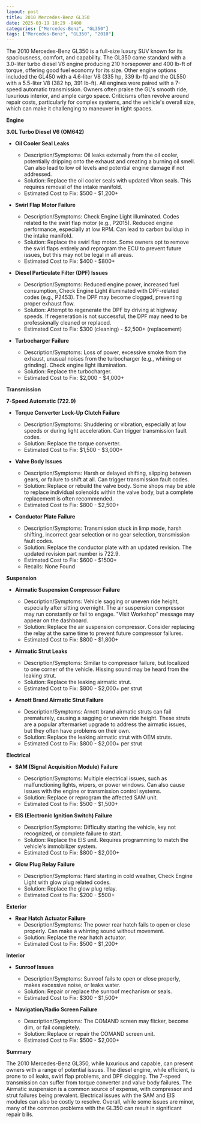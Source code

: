 ```yaml
---
layout: post
title: 2010 Mercedes-Benz GL350
date: 2025-03-19 10:29 -0400
categories: ["Mercedes-Benz", "GL350"]
tags: ["Mercedes-Benz", "GL350", "2010"]
---
```

The 2010 Mercedes-Benz GL350 is a full-size luxury SUV known for its spaciousness, comfort, and capability. The GL350 came standard with a 3.0-liter turbo diesel V6 engine producing 210 horsepower and 400 lb-ft of torque, offering good fuel economy for its size. Other engine options included the GL450 with a 4.6-liter V8 (335 hp, 339 lb-ft) and the GL550 with a 5.5-liter V8 (382 hp, 391 lb-ft). All engines were paired with a 7-speed automatic transmission. Owners often praise the GL's smooth ride, luxurious interior, and ample cargo space. Criticisms often revolve around repair costs, particularly for complex systems, and the vehicle's overall size, which can make it challenging to maneuver in tight spaces.

**Engine**

**3.0L Turbo Diesel V6 (OM642)**

*   **Oil Cooler Seal Leaks**
    *   Description/Symptoms: Oil leaks externally from the oil cooler, potentially dripping onto the exhaust and creating a burning oil smell. Can also lead to low oil levels and potential engine damage if not addressed.
    *   Solution: Replace the oil cooler seals with updated Viton seals. This requires removal of the intake manifold.
    *   Estimated Cost to Fix: $500 - $1,200+

*   **Swirl Flap Motor Failure**
    *   Description/Symptoms: Check Engine Light illuminated. Codes related to the swirl flap motor (e.g., P2015). Reduced engine performance, especially at low RPM. Can lead to carbon buildup in the intake manifold.
    *   Solution: Replace the swirl flap motor. Some owners opt to remove the swirl flaps entirely and reprogram the ECU to prevent future issues, but this may not be legal in all areas.
    *   Estimated Cost to Fix: $400 - $800+

*   **Diesel Particulate Filter (DPF) Issues**
    *   Description/Symptoms: Reduced engine power, increased fuel consumption, Check Engine Light illuminated with DPF-related codes (e.g., P2453). The DPF may become clogged, preventing proper exhaust flow.
    *   Solution: Attempt to regenerate the DPF by driving at highway speeds. If regeneration is not successful, the DPF may need to be professionally cleaned or replaced.
    *   Estimated Cost to Fix: $300 (cleaning) - $2,500+ (replacement)

*   **Turbocharger Failure**
    *   Description/Symptoms: Loss of power, excessive smoke from the exhaust, unusual noises from the turbocharger (e.g., whining or grinding). Check engine light illumination.
    *   Solution: Replace the turbocharger.
    *   Estimated Cost to Fix: $2,000 - $4,000+

**Transmission**

**7-Speed Automatic (722.9)**

*   **Torque Converter Lock-Up Clutch Failure**
    *   Description/Symptoms: Shuddering or vibration, especially at low speeds or during light acceleration. Can trigger transmission fault codes.
    *   Solution: Replace the torque converter.
    *   Estimated Cost to Fix: $1,500 - $3,000+

*   **Valve Body Issues**
    *   Description/Symptoms: Harsh or delayed shifting, slipping between gears, or failure to shift at all. Can trigger transmission fault codes.
    *   Solution: Replace or rebuild the valve body. Some shops may be able to replace individual solenoids within the valve body, but a complete replacement is often recommended.
    *   Estimated Cost to Fix: $800 - $2,500+

*   **Conductor Plate Failure**
    * Description/Symptoms: Transmission stuck in limp mode, harsh shifting, incorrect gear selection or no gear selection, transmission fault codes.
    * Solution: Replace the conductor plate with an updated revision. The updated revision part number is 722.9.
    * Estimated Cost to Fix: $600 - $1500+
    * Recalls: None Found

**Suspension**

*   **Airmatic Suspension Compressor Failure**
    *   Description/Symptoms: Vehicle sagging or uneven ride height, especially after sitting overnight. The air suspension compressor may run constantly or fail to engage. "Visit Workshop" message may appear on the dashboard.
    *   Solution: Replace the air suspension compressor. Consider replacing the relay at the same time to prevent future compressor failures.
    *   Estimated Cost to Fix: $800 - $1,800+

*   **Airmatic Strut Leaks**
    *   Description/Symptoms: Similar to compressor failure, but localized to one corner of the vehicle. Hissing sound may be heard from the leaking strut.
    *   Solution: Replace the leaking airmatic strut.
    *   Estimated Cost to Fix: $800 - $2,000+ per strut

*   **Arnott Brand Airmatic Strut Failure**
    *   Description/Symptoms: Arnott brand airmatic struts can fail prematurely, causing a sagging or uneven ride height. These struts are a popular aftermarket upgrade to address the airmatic issues, but they often have problems on their own.
    *   Solution: Replace the leaking airmatic strut with OEM struts.
    *   Estimated Cost to Fix: $800 - $2,000+ per strut

**Electrical**

*   **SAM (Signal Acquisition Module) Failure**
    *   Description/Symptoms: Multiple electrical issues, such as malfunctioning lights, wipers, or power windows. Can also cause issues with the engine or transmission control systems.
    *   Solution: Replace or reprogram the affected SAM unit.
    *   Estimated Cost to Fix: $500 - $1,500+

*   **EIS (Electronic Ignition Switch) Failure**
    *   Description/Symptoms: Difficulty starting the vehicle, key not recognized, or complete failure to start.
    *   Solution: Replace the EIS unit. Requires programming to match the vehicle's immobilizer system.
    *   Estimated Cost to Fix: $800 - $2,000+

*   **Glow Plug Relay Failure**
    *   Description/Symptoms: Hard starting in cold weather, Check Engine Light with glow plug related codes.
    *   Solution: Replace the glow plug relay.
    *   Estimated Cost to Fix: $200 - $500+

**Exterior**

*   **Rear Hatch Actuator Failure**
    *   Description/Symptoms: The power rear hatch fails to open or close properly. Can make a whirring sound without movement.
    *   Solution: Replace the rear hatch actuator.
    *   Estimated Cost to Fix: $500 - $1,200+

**Interior**

*   **Sunroof Issues**
    *   Description/Symptoms: Sunroof fails to open or close properly, makes excessive noise, or leaks water.
    *   Solution: Repair or replace the sunroof mechanism or seals.
    *   Estimated Cost to Fix: $300 - $1,500+

*   **Navigation/Radio Screen Failure**
    *   Description/Symptoms: The COMAND screen may flicker, become dim, or fail completely.
    *   Solution: Replace or repair the COMAND screen unit.
    *   Estimated Cost to Fix: $500 - $2,000+

**Summary**

The 2010 Mercedes-Benz GL350, while luxurious and capable, can present owners with a range of potential issues. The diesel engine, while efficient, is prone to oil leaks, swirl flap problems, and DPF clogging. The 7-speed transmission can suffer from torque converter and valve body failures. The Airmatic suspension is a common source of expense, with compressor and strut failures being prevalent. Electrical issues with the SAM and EIS modules can also be costly to resolve. Overall, while some issues are minor, many of the common problems with the GL350 can result in significant repair bills.

